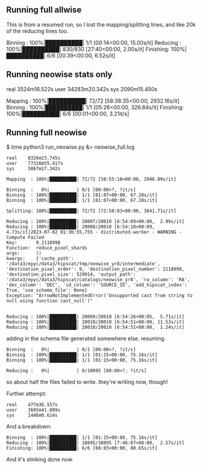 ## Running full allwise

This is from a resumed run, so I lost the mapping/splitting lines, 
and like 20k of the reducing lines too.

Binning  : 100%|██████████| 1/1 [00:14<00:00, 15.00s/it]
Reducing : 100%|██████████| 830/830 [27:40<00:00,  2.00s/it]
Finishing: 100%|██████████| 6/6 [00:39<00:00,  6.52s/it]

## Running neowise stats only

real    3524m16.522s
user    34283m20.342s
sys     2090m15.450s

Mapping  : 100%|██████████| 72/72 [58:38:35<00:00, 2932.16s/it]
Binning  : 100%|██████████| 1/1 [05:26<00:00, 326.84s/it]
Finishing: 100%|██████████| 6/6 [00:01<00:00,  3.21it/s]

## Running full neowise

$ time python3 run_neowise.py &> neowise_full.log

    real    8326m23.745s
    user    77316m55.417s
    sys     5867m17.342s

    Mapping  : 100%|██████████| 72/72 [58:55:18<00:00, 2946.09s/it]

    Binning  :   0%|          | 0/1 [00:00<?, ?it/s]
    Binning  : 100%|██████████| 1/1 [01:07<00:00, 67.28s/it]
    Binning  : 100%|██████████| 1/1 [01:07<00:00, 67.28s/it]

    Splitting: 100%|██████████| 72/72 [72:50:03<00:00, 3641.71s/it]

    Reducing : 100%|█████████▉| 20007/20010 [6:54:09<00:08,  2.99s/it]
    Reducing : 100%|█████████▉| 20008/20010 [6:54:18<00:09,  4.73s/it]2023-07-02 01:36:55,755 - distributed.worker - WARNING - Compute Failed
    Key:       9_2118998
    Function:  reduce_pixel_shards
    args:      ()
    kwargs:    {'cache_path': '/data3/epyc/data3/hipscat/tmp/neowise_yr8/intermediate', 'destination_pixel_order': 9, 'destination_pixel_number': 2118998, 'destination_pixel_size': 529914, 'output_path': '/data3/epyc/data3/hipscat/catalogs/neowise_yr8', 'ra_column': 'RA', 'dec_column': 'DEC', 'id_column': 'SOURCE_ID', 'add_hipscat_index': True, 'use_schema_file': None}
    Exception: "ArrowNotImplementedError('Unsupported cast from string to null using function cast_null')"


    Reducing : 100%|█████████▉| 20009/20010 [6:54:26<00:05,  5.71s/it]
    Reducing : 100%|██████████| 20010/20010 [6:54:51<00:00, 11.53s/it]
    Reducing : 100%|██████████| 20010/20010 [6:54:51<00:00,  1.24s/it]

adding in the schema file generated somewhere else. resuming.


    Binning  :   0%|          | 0/1 [00:00<?, ?it/s]
    Binning  : 100%|██████████| 1/1 [01:15<00:00, 75.16s/it]
    Binning  : 100%|██████████| 1/1 [01:15<00:00, 75.16s/it]

    Reducing :   0%|          | 0/10895 [00:00<?, ?it/s]

so about half the files failed to write. they're writing now, though!

Further attempt:

    real    477m36.557s
    user    3605m41.809s
    sys     1446m0.624s

And a breakdown:

    Binning  : 100%|██████████| 1/1 [01:15<00:00, 75.16s/it]
    Reducing : 100%|██████████| 10895/10895 [7:46:07<00:00,  2.57s/it]
    Finishing: 100%|██████████| 6/6 [08:03<00:00, 80.65s/it]

And it's stinking done now.